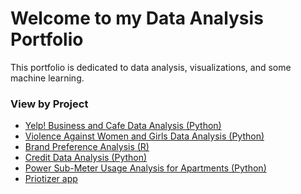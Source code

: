 # Welcome to my Data Analysis Portfolio
This portfolio is dedicated to data analysis, visualizations, and some machine learning.
### View by Project 
<ul>
  <li><a href="https://github.com/thsnyder/portfolio/blob/3d7422a5a53a32405cd7bed15409dfd56486a3e3/Yelp_Dataset_Analysis.ipynb">Yelp! Business and Cafe Data Analysis (Python)</a></li>
  <li><a href="https://github.com/thsnyder/portfolio/blob/master/VAWG.ipynb">Violence Against Women and Girls Data Analysis (Python)</a></li>
  <li><a href="https://github.com/thsnyder/portfolio/blob/master/Course3_Task2_Project.R">Brand Preference Analysis (R)</a></li>
  <li><a href="https://github.com/thsnyder/portfolio/blob/master/TomSnyder_CreditExploration_Project.ipynb">Credit Data Analysis (Python)</a></li>
  <li><a href="https://github.com/thsnyder/portfolio/blob/master/CreditOne%20Regression.ipynb>Credit Data Regression (Python)</a></li>
  <li><a href="https://github.com/thsnyder/portfolio/blob/master/Course%204%20Task%202%20File.R">Power Sub-Meter Usage Analysis for Apartments (Python)</a></li>
  <li><a href="https://github.com/thsnyder/portfolio/blob/master/Prioritizer.ipynb">Priotizer app</a></li>
